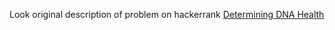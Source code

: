Look original description of problem on hackerrank
<a href="https://www.hackerrank.com/challenges/determining-dna-health/problem?utm_campaign=social-buttons&utm_medium=linkedin&utm_source=challenge">Determining DNA Health</a>
